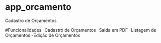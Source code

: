 # app_orcamento
Cadastro de Orçamentos

#Funcionalidades
-Cadastro de Orçamentos
-Saida em PDF
-Listagem de Orçamentos
-Edição de Orçamentos
